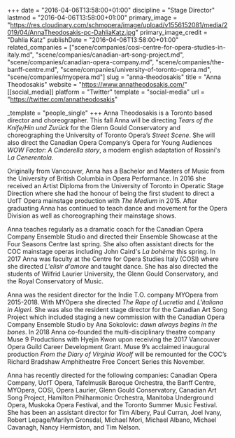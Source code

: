 +++
date = "2016-04-06T13:58:00+01:00"
discipline = "Stage Director"
lastmod = "2016-04-06T13:58:00+01:00"
primary_image = "https://res.cloudinary.com/schmopera/image/upload/v1556152081/media/2019/04/AnnaTheodosakis-pc-DahliaKatz.jpg"
primary_image_credit = "Dahlia Katz"
publishDate = "2016-04-06T13:58:00+01:00"
related_companies = ["scene/companies/cosi-centre-for-opera-studies-in-italy.md", "scene/companies/canadian-art-song-project.md", "scene/companies/canadian-opera-company.md", "scene/companies/the-banff-centre.md", "scene/companies/university-of-toronto-opera.md", "scene/companies/myopera.md"]
slug = "anna-theodosakis"
title = "Anna Theodosakis"
website = "https://www.annatheodosakis.com/"
[[social_media]]
platform = "Twitter"
template = "social-media"
url = "https://twitter.com/annatheodosakis"

_template = "people_single"
+++
Anna Theodosakis is a Toronto based director and choreographer. This fall Anna will be directing _Tears of the Knife/Hin und Zurück_ for the Glenn Gould Conservatory and choreographing the University of Toronto Opera’s _Street Scene_. She will also direct the Canadian Opera Company’s Opera for Young Audiences _WOW Factor: A Cinderella story_, a modern english adaptation of Rossini's _La Cenerentola_. 

Originally from Vancouver, Anna has a Bachelor and Masters of Music from the University of British Columbia in Opera Performance. ​In 2016 she received an Artist Diploma from the University of Toronto in Operatic Stage Direction where she had the honour of being the first student to direct a UofT Opera mainstage production with _The Medium_ in 2015. After graduating Anna has continued to teach dance and movement for the Opera Division as well as choreographing their mainstage shows. 

Anna teaches regularly as a dramatic coach for the Canadian Opera Company Ensemble Studio and directed their Ensemble Showcase at the Four Seasons Centre last spring. She also often assistant directs for the COC mainstage operas including John Caird's _La bohème_ this spring. In 2017 Anna was faculty at the Centre for Opera Studies Italy (COSI) where she directed _L'elisir d'amore_ and taught dance. She has also directed the students of Wilfrid Laurier University, the Glenn Gould Conservatory, and the Royal Conservatory of Music.​​

Anna was the resident director for the Indie T.O. company MYOpera from 2015-2018. With MYOpera she directed _The Rape of Lucretia_ and _L'italiana in Algeri_. She was also the resident stage director for the Canadian Art Song Project which included staging a new commission with the Canadian Opera Company Ensemble Studio by Ana Sokolovic: _dawn always begins in the bones_. In 2018 Anna co-founded the multi-disciplinary theatre company Muse 9 Productions with Hyejin Kwon upon receiving the 2017 Vancouver Opera Guild Career Development Grant. Muse 9’s acclaimed inaugural production _From the Diary of Virginia Woolf_ will be remounted for the COC’s Richard Bradshaw Amphitheatre Free Concert Series this November.

​Anna has recently directed for the following companies: Canadian Opera Company, UofT Opera, Tafelmusik Baroque Orchestra, the Banff Centre, MYOpera, COSI, Opera Laurier, Glenn Gould Conservatory, Canadian Art Song Project, Hamilton Philharmonic Orchestra, Manitoba Underground Opera, Muskoka Opera Festival, and the Toronto Summer Music Festival. She has been an assistant director for Tim Albery, Paul Curran, Joel Ivany, Robert Lepage/Marilyn Gronsdal, Michael Mori, Michael Albano, Michael Cavanagh, Nancy Hermiston, and Tim Nelson.